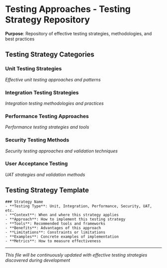 # Testing Approaches - Testing Strategy Repository

**Purpose**: Repository of effective testing strategies, methodologies, and best practices

## Testing Strategy Categories

### Unit Testing Strategies
*Effective unit testing approaches and patterns*

### Integration Testing Strategies
*Integration testing methodologies and practices*

### Performance Testing Approaches
*Performance testing strategies and tools*

### Security Testing Methods
*Security testing approaches and validation techniques*

### User Acceptance Testing
*UAT strategies and validation methods*

## Testing Strategy Template
```
### Strategy Name
- **Testing Type**: Unit, Integration, Performance, Security, UAT, etc.
- **Context**: When and where this strategy applies
- **Approach**: How to implement this testing strategy
- **Tools**: Recommended tools and frameworks
- **Benefits**: Advantages of this approach
- **Limitations**: Constraints or limitations
- **Examples**: Concrete examples of implementation
- **Metrics**: How to measure effectiveness
```

---
*This file will be continuously updated with effective testing strategies discovered during development*